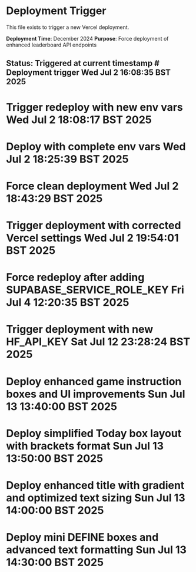 # Deployment Trigger

This file exists to trigger a new Vercel deployment.

**Deployment Time**: December 2024
**Purpose**: Force deployment of enhanced leaderboard API endpoints

## Status: Triggered at current timestamp # Deployment trigger Wed Jul  2 16:08:35 BST 2025
# Trigger redeploy with new env vars Wed Jul  2 18:08:17 BST 2025
# Deploy with complete env vars Wed Jul  2 18:25:39 BST 2025
# Force clean deployment Wed Jul  2 18:43:29 BST 2025
# Trigger deployment with corrected Vercel settings Wed Jul  2 19:54:01 BST 2025
# Force redeploy after adding SUPABASE_SERVICE_ROLE_KEY Fri Jul  4 12:20:35 BST 2025
# Trigger deployment with new HF_API_KEY Sat Jul 12 23:28:24 BST 2025
# Deploy enhanced game instruction boxes and UI improvements Sun Jul 13 13:40:00 BST 2025
# Deploy simplified Today box layout with brackets format Sun Jul 13 13:50:00 BST 2025
# Deploy enhanced title with gradient and optimized text sizing Sun Jul 13 14:00:00 BST 2025
# Deploy mini DEFINE boxes and advanced text formatting Sun Jul 13 14:30:00 BST 2025
